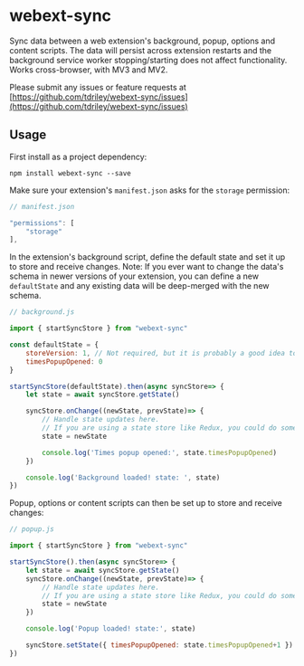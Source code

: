 # webext-sync
Sync data between a web extension's background, popup, options and content scripts. The data will persist across extension restarts and the background service worker stopping/starting does not affect functionality. Works cross-browser, with MV3 and MV2.

Please submit any issues or feature requests at [https://github.com/tdriley/webext-sync/issues](https://github.com/tdriley/webext-sync/issues)

## Usage
First install as a project dependency: 

```npm install webext-sync --save```

Make sure your extension's `manifest.json` asks for the `storage` permission:

```javascript
// manifest.json

"permissions": [
    "storage"
],
```

In the extension's background script, define the default state and set it up to store and receive changes. Note: If you ever want to change the data's schema in newer versions of your extension, you can define a new `defaultState` and any existing data will be deep-merged with the new schema.

```javascript
// background.js

import { startSyncStore } from "webext-sync"

const defaultState = {
    storeVersion: 1, // Not required, but it is probably a good idea to version your store
    timesPopupOpened: 0 
}

startSyncStore(defaultState).then(async syncStore=> {
    let state = await syncStore.getState()

    syncStore.onChange((newState, prevState)=> {
        // Handle state updates here.
        // If you are using a state store like Redux, you could do something like reduxStore.dispatch({ type: "STORE_UPDATE", newState: newState })
        state = newState

        console.log('Times popup opened:', state.timesPopupOpened)
    })

    console.log('Background loaded! state: ', state)
})
```

Popup, options or content scripts can then be set up to store and receive changes:

```javascript
// popup.js

import { startSyncStore } from "webext-sync"

startSyncStore().then(async syncStore=> {
    let state = await syncStore.getState()
    syncStore.onChange((newState, prevState)=> {
        // Handle state updates here.
        // If you are using a state store like Redux, you could do something like reduxStore.dispatch({ type: "STORE_UPDATE", newState: newState })
        state = newState
    })

    console.log('Popup loaded! state:', state)

    syncStore.setState({ timesPopupOpened: state.timesPopupOpened+1 })
})
```